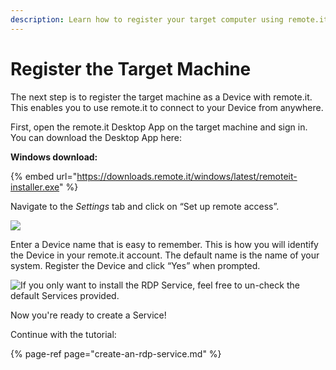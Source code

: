 ```yaml
---
description: Learn how to register your target computer using remote.it.
---
```


# Register the Target Machine

The next step is to register the target machine as a Device with remote.it. This enables you to use remote.it to connect to your Device from anywhere.

First, open the remote.it Desktop App on the target machine and sign in. You can download the Desktop App here:

**Windows download:** 

{% embed url="https://downloads.remote.it/windows/latest/remoteit-installer.exe" %}

Navigate to the _Settings_ tab and click on “Set up remote access”.

![](https://lh4.googleusercontent.com/Mh5T9vpQfJQY3scfLN95IX7gie50vu8mir-nyNYUab8BIJ5n8_uD04CYOoDnfGL6kLXut2iikVrTd8mLXeIkt4aSslGA54GYhlaIzBwDs15WyGvVoZl9Cl-Husd7n2rEUQql4pK4)

Enter a Device name that is easy to remember. This is how you will identify the Device in your remote.it account. The default name is the name of your system. Register the Device and click “Yes” when prompted. 

![If you only want to install the RDP Service, feel free to un-check the default Services provided.](https://lh6.googleusercontent.com/LJZXfppHGZOxauw6uuhsUc3K-w4orctwhfBc-FRzUoaoio7_wozN4Qivvqxv7J4OpmFAuluEqohq3d6YJWwLTF0nNY6fe6FDcUxgYUQAwAcpqZY3HXdPrwQMPFyjmnOaZ0oZOB2L)

Now you're ready to create a Service!

Continue with the tutorial:

{% page-ref page="create-an-rdp-service.md" %}

